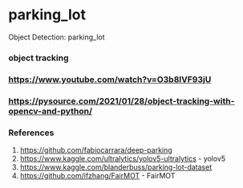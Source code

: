 # parking_lot
Object Detection: parking_lot

### object tracking
### https://www.youtube.com/watch?v=O3b8lVF93jU
### https://pysource.com/2021/01/28/object-tracking-with-opencv-and-python/


### References
1. https://github.com/fabiocarrara/deep-parking
2. https://www.kaggle.com/ultralytics/yolov5-ultralytics - yolov5
3. https://www.kaggle.com/blanderbuss/parking-lot-dataset
4. https://github.com/ifzhang/FairMOT  - FairMOT
